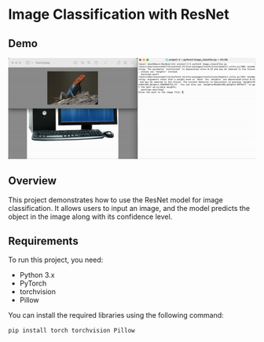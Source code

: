 # Image Classification with ResNet

## Demo

![Demo](video.gif)


## Overview

This project demonstrates how to use the ResNet model for image classification. It allows users to input an image, and the model predicts the object in the image along with its confidence level.

## Requirements

To run this project, you need:

- Python 3.x
- PyTorch
- torchvision
- Pillow

You can install the required libraries using the following command:

```bash
pip install torch torchvision Pillow
